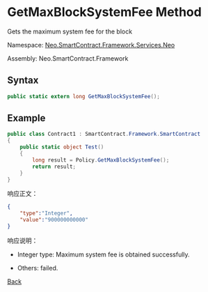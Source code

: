 # GetMaxBlockSystemFee Method

Gets the maximum system fee for the block

Namespace: [Neo.SmartContract.Framework.Services.Neo](../../neo.md)

Assembly: Neo.SmartContract.Framework

## Syntax

```c#
public static extern long GetMaxBlockSystemFee();
```

## Example

```c#
public class Contract1 : SmartContract.Framework.SmartContract
{
    public static object Test()
    {
        long result = Policy.GetMaxBlockSystemFee();
        return result;
    }
}
```

响应正文：

```json
{
	"type":"Integer",
	"value":"900000000000"
}
```

响应说明：

- Integer type: Maximum system fee is obtained successfully.

- Others: failed.

[Back](../Policy.md)